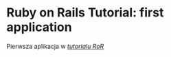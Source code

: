 # Ruby on Rails Tutorial: first application

Pierwsza aplikacja w [*tutorialu RoR*](http://railstutorial.org/)
